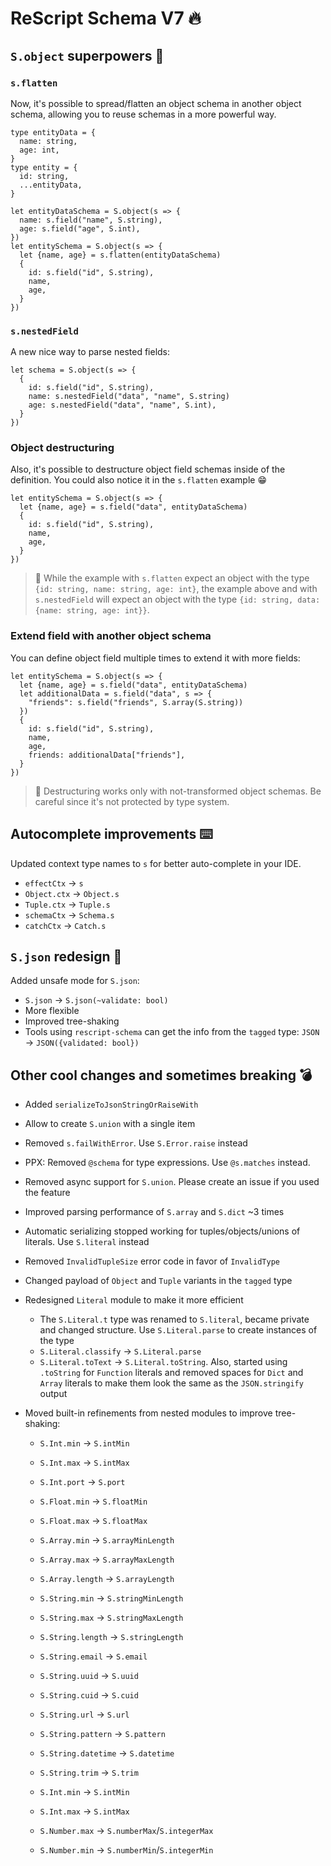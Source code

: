 # ReScript Schema V7 🔥

## `S.object` superpowers 🦸

### `s.flatten`

Now, it's possible to spread/flatten an object schema in another object schema, allowing you to reuse schemas in a more powerful way.

```rescript
type entityData = {
  name: string,
  age: int,
}
type entity = {
  id: string,
  ...entityData,
}

let entityDataSchema = S.object(s => {
  name: s.field("name", S.string),
  age: s.field("age", S.int),
})
let entitySchema = S.object(s => {
  let {name, age} = s.flatten(entityDataSchema)
  {
    id: s.field("id", S.string),
    name,
    age,
  }
})
```

### `s.nestedField`

A new nice way to parse nested fields:

```rescript
let schema = S.object(s => {
  {
    id: s.field("id", S.string),
    name: s.nestedField("data", "name", S.string)
    age: s.nestedField("data", "name", S.int),
  }
})
```

### Object destructuring

Also, it's possible to destructure object field schemas inside of the definition. You could also notice it in the `s.flatten` example 😁

```rescript
let entitySchema = S.object(s => {
  let {name, age} = s.field("data", entityDataSchema)
  {
    id: s.field("id", S.string),
    name,
    age,
  }
})
```

> 🧠 While the example with `s.flatten` expect an object with the type `{id: string, name: string, age: int}`, the example above and with `s.nestedField` will expect an object with the type `{id: string, data: {name: string, age: int}}`.

### Extend field with another object schema

You can define object field multiple times to extend it with more fields:

```rescript
let entitySchema = S.object(s => {
  let {name, age} = s.field("data", entityDataSchema)
  let additionalData = s.field("data", s => {
    "friends": s.field("friends", S.array(S.string))
  })
  {
    id: s.field("id", S.string),
    name,
    age,
    friends: additionalData["friends"],
  }
})
```

> 🧠 Destructuring works only with not-transformed object schemas. Be careful since it's not protected by type system.

## Autocomplete improvements ⌨️

Updated context type names to `s` for better auto-complete in your IDE.

- `effectCtx` -> `s`
- `Object.ctx` -> `Object.s`
- `Tuple.ctx` -> `Tuple.s`
- `schemaCtx` -> `Schema.s`
- `catchCtx` -> `Catch.s`

## `S.json` redesign 💽

Added unsafe mode for `S.json`:

- `S.json` -> `S.json(~validate: bool)`
- More flexible
- Improved tree-shaking
- Tools using `rescript-schema` can get the info from the `tagged` type: `JSON` -> `JSON({validated: bool})`

## Other cool changes and sometimes breaking 💣

- Added `serializeToJsonStringOrRaiseWith`
- Allow to create `S.union` with a single item
- Removed `s.failWithError`. Use `S.Error.raise` instead
- PPX: Removed `@schema` for type expressions. Use `@s.matches` instead.
- Removed async support for `S.union`. Please create an issue if you used the feature
- Improved parsing performance of `S.array` and `S.dict` ~3 times
- Automatic serializing stopped working for tuples/objects/unions of literals. Use `S.literal` instead
- Removed `InvalidTupleSize` error code in favor of `InvalidType`
- Changed payload of `Object` and `Tuple` variants in the `tagged` type
- Redesigned `Literal` module to make it more efficient

  - The `S.Literal.t` type was renamed to `S.literal`, became private and changed structure. Use `S.Literal.parse` to create instances of the type
  - `S.Literal.classify` -> `S.Literal.parse`
  - `S.Literal.toText` -> `S.Literal.toString`. Also, started using `.toString` for `Function` literals and removed spaces for `Dict` and `Array` literals to make them look the same as the `JSON.stringify` output

- Moved built-in refinements from nested modules to improve tree-shaking:

  - `S.Int.min` -> `S.intMin`
  - `S.Int.max` -> `S.intMax`
  - `S.Int.port` -> `S.port`

  - `S.Float.min` -> `S.floatMin`
  - `S.Float.max` -> `S.floatMax`

  - `S.Array.min` -> `S.arrayMinLength`
  - `S.Array.max` -> `S.arrayMaxLength`
  - `S.Array.length` -> `S.arrayLength`

  - `S.String.min` -> `S.stringMinLength`
  - `S.String.max` -> `S.stringMaxLength`
  - `S.String.length` -> `S.stringLength`
  - `S.String.email` -> `S.email`
  - `S.String.uuid` -> `S.uuid`
  - `S.String.cuid` -> `S.cuid`
  - `S.String.url` -> `S.url`
  - `S.String.pattern` -> `S.pattern`
  - `S.String.datetime` -> `S.datetime`
  - `S.String.trim` -> `S.trim`

  - `S.Int.min` -> `S.intMin`
  - `S.Int.max` -> `S.intMax`

  - `S.Number.max` -> `S.numberMax`/`S.integerMax`
  - `S.Number.min` -> `S.numberMin`/`S.integerMin`